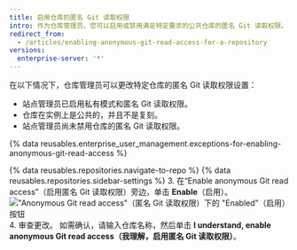 ```yaml
---
title: 启用仓库的匿名 Git 读取权限
intro: 作为仓库管理员，您可以启用或禁用满足特定要求的公共仓库的匿名 Git 读取权限。
redirect_from:
  - /articles/enabling-anonymous-git-read-access-for-a-repository
versions:
  enterprise-server: '*'
---
```


在以下情况下，仓库管理员可以更改特定仓库的匿名 Git 读取权限设置：
- 站点管理员已启用私有模式和匿名 Git 读取权限。
- 仓库在实例上是公共的，并且不是复刻。
- 站点管理员尚未禁用仓库的匿名 Git 读取权限。

{% data reusables.enterprise_user_management.exceptions-for-enabling-anonymous-git-read-access %}

{% data reusables.repositories.navigate-to-repo %}
{% data reusables.repositories.sidebar-settings %}
3. 在“Enable anonymous Git read access”（启用匿名 Git 读取权限）旁边，单击 **Enable**（启用）。 !["Anonymous Git read access"（匿名 Git 读取权限）下的
 "Enabled"（启用）按钮](/assets/images/help/repository/enable-git-read-access-for-a-repo.png)
4. 审查更改。 如需确认，请输入仓库名称，然后单击 **I understand, enable anonymous Git read access（我理解，启用匿名 Git 读取权限）**。
